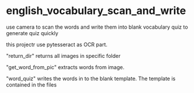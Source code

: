 # english_vocabulary_scan_and_write
use camera to scan the words and write them into blank vocabulary quiz to generate quiz quickly

this projectr use pytesseract as OCR part.

"return_dir" returns all images in specific folder

"get_word_from_pic" extracts words from image.

"word_quiz" writes the words in to the blank template. The template is contained in the files

